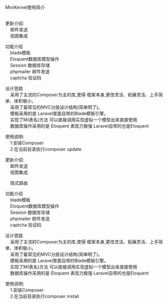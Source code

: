 MiniKernel使用简介</h1>

<p><br>更新介绍:<br>
&nbsp;&nbsp;&nbsp;&nbsp;邮件发送<br>
&nbsp;&nbsp;&nbsp;&nbsp;视图集成<br></p>

<p>功能介绍<br>
&nbsp;&nbsp;&nbsp;&nbsp;blade模板<br>
&nbsp;&nbsp;&nbsp;&nbsp;Eloquent数据库模型操作<br>
&nbsp;&nbsp;&nbsp;&nbsp;Session 数据库存储<br>
&nbsp;&nbsp;&nbsp;&nbsp;phpmailer 邮件发送<br>
&nbsp;&nbsp;&nbsp;&nbsp;captcha 验证码<br></p>

<p>设计思路<br>
&nbsp;&nbsp;&nbsp;&nbsp;采用了主流的Composer为主的库,使得 框架本身,更改灵活、拓展灵活、上手简单、体积极小。<br>
&nbsp;&nbsp;&nbsp;&nbsp;采用了最常见的MVC分层设计结构(简单明了)。<br>
&nbsp;&nbsp;&nbsp;&nbsp;模板采用的是 Laravel里面自带的Blade模板引擎。<br>
&nbsp;&nbsp;&nbsp;&nbsp;实现了M(表名)方法 可以直接调用实现虚拟一个模型出来直接使用<br>
&nbsp;&nbsp;&nbsp;&nbsp;数据库操作采用的是 Eloquent 表现力极强 Laravel自带的也是Eloquent<br></p>

<p>使用说明:<br>
&nbsp;&nbsp;&nbsp;&nbsp;1.安装Composer<br>
&nbsp;&nbsp;&nbsp;&nbsp;2.在当前目录执行composer update<br></p>

<p>更新介绍:<br>
&nbsp;&nbsp;&nbsp;&nbsp;邮件发送<br>
&nbsp;&nbsp;&nbsp;&nbsp;视图集成<br></p>
&nbsp;&nbsp;&nbsp;&nbsp;隐式路由<br></p>

<p>功能介绍<br>
&nbsp;&nbsp;&nbsp;&nbsp;blade模板<br>
&nbsp;&nbsp;&nbsp;&nbsp;Eloquent数据库模型操作<br>
&nbsp;&nbsp;&nbsp;&nbsp;Session 数据库存储<br>
&nbsp;&nbsp;&nbsp;&nbsp;phpmailer 邮件发送<br>
&nbsp;&nbsp;&nbsp;&nbsp;captcha 验证码<br></p>

<p>设计思路<br>
&nbsp;&nbsp;&nbsp;&nbsp;采用了主流的Composer为主的库,使得 框架本身,更改灵活、拓展灵活、上手简单、体积极小。<br>
&nbsp;&nbsp;&nbsp;&nbsp;采用了最常见的MVC分层设计结构(简单明了)。<br>
&nbsp;&nbsp;&nbsp;&nbsp;模板采用的是 Laravel里面自带的Blade模板引擎。<br>
&nbsp;&nbsp;&nbsp;&nbsp;实现了M(表名)方法 可以直接调用实现虚拟一个模型出来直接使用<br>
&nbsp;&nbsp;&nbsp;&nbsp;数据库操作采用的是 Eloquent 表现力极强 Laravel自带的也是Eloquent<br></p>

<p>使用说明:<br>
&nbsp;&nbsp;&nbsp;&nbsp;1.安装Composer<br>
&nbsp;&nbsp;&nbsp;&nbsp;2.在当前目录执行composer install<br></p>
